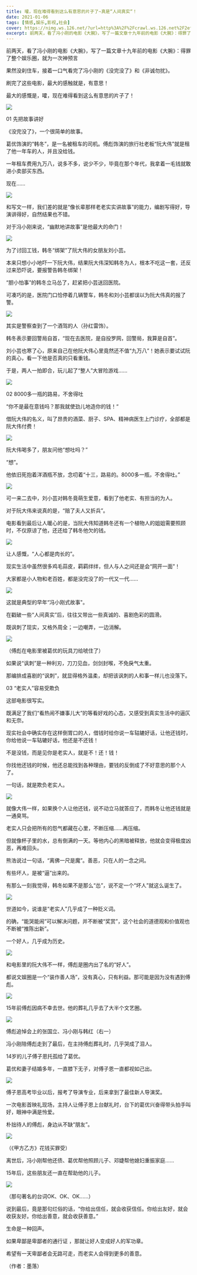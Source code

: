 ```yaml
---
title: 嚯，现在难得看到这么有意思的片子了~真是“人间真实“！
date: 2021-01-06
tags: [情感,娱乐,影视,社会]
cover: https://nimg.ws.126.net/?url=http%3A%2F%2Fcrawl.ws.126.net%2F2effa8d8479b471ec8e7ef84079fd441.jpeg&thumbnail=650x2147483647&quality=80&type=jpg
excerpt: 前两天，看了冯小刚的电影《大腕》，写了一篇文章十九年前的电影《大腕》：得罪了整个娱乐圈，就为一次神预言果然没刹住车，接着一口气看完了冯小刚的《没完没了》和《非诚勿扰》。刷完了这些电影，最大的感触就是，有意思！最大的感慨是，嚯，现
---
```

前两天，看了冯小刚的电影《大腕》，写了一篇文章十九年前的电影《大腕》：得罪了整个娱乐圈，就为一次神预言

果然没刹住车，接着一口气看完了冯小刚的《没完没了》和《非诚勿扰》。

刷完了这些电影，最大的感触就是，有意思！

最大的感慨是，嚯，现在难得看到这么有意思的片子了！

![](https://nimg.ws.126.net/?url=http%3A%2F%2Fcrawl.ws.126.net%2F2effa8d8479b471ec8e7ef84079fd441.jpeg&thumbnail=650x2147483647&quality=80&type=jpg)  

01 先把故事讲好

《没完没了》，一个很简单的故事。

葛优饰演的“韩冬”，是一名被租车的司机。傅彪饰演的旅行社老板“阮大伟”就是租了他一年车的人，并且没给钱。

一年租车费用九万八，说多不多，说少不少，毕竟在那个年代，我拿着一毛钱就敢进小卖部买东西。

现在……

![](https://nimg.ws.126.net/?url=http%3A%2F%2Fcrawl.ws.126.net%2Fd547665e1a8c03372f642d360e988990.jpeg&thumbnail=650x2147483647&quality=80&type=jpg)  

和写文一样，我们差的就是“像长辈那样老老实实讲故事”的能力，编剧写得好，导演讲得好，自然结果也不错。

对于冯小刚来说，“幽默地讲故事”是他最大的命门！

![](https://nimg.ws.126.net/?url=http%3A%2F%2Fcrawl.ws.126.net%2F7cb21a5a337d0bda49a47ba725bed623.jpeg&thumbnail=650x2147483647&quality=80&type=jpg)  

为了讨回工钱，韩冬“绑架”了阮大伟的女朋友刘小芸。

本来只想小小地吓一下阮大伟，结果阮大伟深知韩冬为人，根本不吃这一套，还反过来恐吓说，要报警告韩冬绑架！

“胆小怕事”的韩冬立马怂了，赶紧把小芸送回医院。

可凑巧的是，医院门口恰停着几辆警车，韩冬和刘小芸都误以为阮大伟真的报了警。

![](https://nimg.ws.126.net/?url=http%3A%2F%2Fcrawl.ws.126.net%2Fa26222b1e0bdb91dbda43c27b94bc634.jpeg&thumbnail=650x2147483647&quality=80&type=jpg)  

其实是警察查到了一个酒驾的人（孙红雷饰）。

韩冬表示要回警局自首，“现在去医院，是自投罗网，回警局，我算是自首”。

刘小芸也寒了心，原来自己在他阮大伟心里竟然还不值“九万八”！她表示要试试阮的真心，看一下他是否真的只看重钱。

于是，两人一拍即合，玩儿起了“整人”大冒险游戏……

![](http://crawl.ws.126.net/img/c9c3f4d41e2544963a0a09442fe82d30)  

02 8000多一瓶的路易，不舍得吐

“你不是最在意钱吗？那我就使劲儿地造你的钱！“

借阮大伟的名义，叫了昂贵的酒菜、厨子、SPA、精神病医生上门诊疗，全部都是阮大伟付费！

![](https://nimg.ws.126.net/?url=http%3A%2F%2Fcrawl.ws.126.net%2F107efe0a0bccf6f4f5b3145c4a9a3505.jpeg&thumbnail=650x2147483647&quality=80&type=jpg)  

阮大伟喝多了，朋友问他“想吐吗？”

“想”。

他依旧死抱着洋酒瓶不放，念叨着“十三，路易的。8000多一瓶，不舍得吐。”

![](https://nimg.ws.126.net/?url=http%3A%2F%2Fcrawl.ws.126.net%2Fc51aab074d4af8314071aba3286bdc75.jpeg&thumbnail=650x2147483647&quality=80&type=jpg)  

可一来二去中，刘小芸对韩冬竟萌生爱意，看到了他老实、有担当的为人。

对于阮大伟来说真的是，“赔了夫人又折兵”。

电影看到最后让人暖心的是，当阮大伟知道韩冬还有一个植物人的姐姐需要照顾时，不仅原谅了他，还还给了韩冬他欠的钱。

![](https://nimg.ws.126.net/?url=http%3A%2F%2Fcrawl.ws.126.net%2F0ffd99f03568b10b39d962512d1f91af.jpeg&thumbnail=650x2147483647&quality=80&type=jpg)  

让人感慨，“人心都是肉长的”。

现实生活中虽然很多鸡毛蒜皮，羁羁绊绊，但人与人之间还是会“网开一面”！

大家都是小人物和老百姓，都是没完没了的一代又一代......

![](https://nimg.ws.126.net/?url=http%3A%2F%2Fcrawl.ws.126.net%2Ff48a5e5507b37c88b0f2d6e187078949.jpeg&thumbnail=650x2147483647&quality=80&type=jpg)  

这就是典型的早年“冯小刚式故事"。

在戳破一些“人间真实”后，往往又带出一些真诚的、喜剧色彩的圆滑。

既讽刺了现实，又格外周全；一边嘲弄，一边消解。

![](https://nimg.ws.126.net/?url=http%3A%2F%2Fcrawl.ws.126.net%2Fb0c81d4a62e23b277331cfd3f260a517.jpeg&thumbnail=650x2147483647&quality=80&type=jpg)  

（傅彪在电影里被葛优的玩具刀给唬住了）

如果说“讽刺”是一种利刃，刀刀见血，剑剑封喉，不免戾气太重。

那编排成喜剧的“讽刺”，就显得格外温柔，却把该讽刺的人和事一样儿也没落下。

03 “老实人”容易受欺负

这部电影很写实。

既满足了我们“看热闹不嫌事儿大”的等看好戏的心态，又感受到真实生活中的逼仄和无奈。

现实社会中确实存在这样倒胃口的人，借钱时给你说一车轱辘好话，让他还钱时，你给他说一车轱辘好话，他还是不还钱！

不是没钱，而是见你是老实人，就是不！还！钱！

你找他还钱的时候，他还总能找到各种理由，要钱的反倒成了不好意思的那个人了。

一句话，就是欺负老实人。

![](https://nimg.ws.126.net/?url=http%3A%2F%2Fcrawl.ws.126.net%2Ff513ab22516ff2a7fbfe079a315a7499.jpeg&thumbnail=650x2147483647&quality=80&type=jpg)  

就像大伟一样，如果换个人让他还钱，说不动立马就答应了，而韩冬让他还钱就是一通臭骂。

老实人只会把所有的怨气都藏在心里，不断压缩……再压缩。

但就像杯子里的水，总有倒满的一天。等他内心的黑暗被释放，他就会变得极度凶恶，再难回头。

熊浩说过一句话，“离佛一尺是魔”。善恶，只在人的一念之间。

有些坏人，是被“逼”出来的。

有那么一刻我觉得，韩冬如果不是那么“怂”，说不定一个“坏人”就这么诞生了。

![](https://nimg.ws.126.net/?url=http%3A%2F%2Fcrawl.ws.126.net%2F7a28911415362e9f2e7912d50c6151dc.jpeg&thumbnail=650x2147483647&quality=80&type=jpg)  

世道如今，说谁是“老实人”几乎成了一种贬义词。

的确，“能哭能闹”可以解决问题，并不断被“奖赏”，这个社会的道德观和价值观也不断被“推陈出新”。

一个好人，几乎成为历史。

![](http://crawl.ws.126.net/img/3c76cf405312c56a2917bcfb02e90153)  

和电影里的阮大伟不一样，傅彪是圈内出了名的“好人”。

都说文娱圈是一个“装作善人场”，没有真心，只有利益。那可能是因为没有遇到傅彪。

![](https://nimg.ws.126.net/?url=http%3A%2F%2Fcrawl.ws.126.net%2F60c95daaaa163ec437f34405f21719f4.jpeg&thumbnail=650x2147483647&quality=80&type=jpg)  

15年前傅彪因病不幸去世。他的葬礼几乎去了大半个文艺圈。

![](https://nimg.ws.126.net/?url=http%3A%2F%2Fcrawl.ws.126.net%2F6bbb61946f1ef8dff9d993ae4c954b3d.jpeg&thumbnail=650x2147483647&quality=80&type=jpg)  

傅彪追悼会上的张国立、冯小刚与韩红（右一）

冯小刚陪傅彪走到了最后，在主持傅彪葬礼时，几乎哭成了泪人。

14岁的儿子傅子恩托孤给了葛优。

葛优和妻子结婚多年，一直膝下无子，对傅子恩一直都视如己出。

![](https://nimg.ws.126.net/?url=http%3A%2F%2Fcrawl.ws.126.net%2F677e04907ac6cc225f8d7eaf3e66674e.jpeg&thumbnail=650x2147483647&quality=80&type=jpg)  

傅子恩高考毕业以后，报考了导演专业，后来拿到了最佳新人导演奖。

一次电影首映礼现场，主持人让傅子恩上台献礼时，台下的葛优兴奋得带头拍手叫好，眼神中满是怜爱。

朴拙待人的傅彪，身边从不缺“朋友”。

![](https://nimg.ws.126.net/?url=http%3A%2F%2Fcrawl.ws.126.net%2Fc87f13e7d6fd7c5fac7905c88f58a913.jpeg&thumbnail=650x2147483647&quality=80&type=jpg)  

（《甲方乙方》花钱买罪受）

离世后，冯小刚帮他还债、葛优帮他照顾儿子、邓婕帮他媳妇重振家庭......

15年后，这些朋友还一直在帮助他的儿子。

![](https://nimg.ws.126.net/?url=http%3A%2F%2Fcrawl.ws.126.net%2Fe5c691c3a161e463ab5a9cefac898834.jpeg&thumbnail=650x2147483647&quality=80&type=jpg)  

（那句著名的台词OK、OK、OK......）

说到最后，竟是那句烂俗的话，“你给出信任，就会收获信任。你给出友好，就会收获友好。你给出善意，就会收获善意。”

生命是一种回声。

如果卑鄙是卑鄙者的通行证 ，那就让好人变成好人的军功章。

希望有一天卑鄙者会无路可走，而老实人会得到更多的善意。

（作者：墨落）

